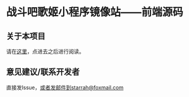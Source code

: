 战斗吧歌姬小程序镜像站——前端源码
=================================================

## 关于本项目
请在[这里](./src/views/About.vue)，点进去之后进行阅读。

## 意见建议/联系开发者
直接发Issue，或者发邮件到starrah@foxmail.com

